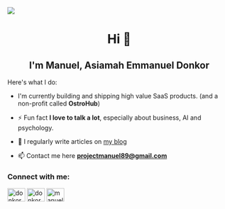 ![](https://komarev.com/ghpvc/?username=donkorBN&color=blueviolet)
<h1 align="center">Hi 👋</h1>
<h2 align="center">I'm Manuel, Asiamah Emmanuel Donkor</h2>

  Here's what I do:
  
- I'm currently building and shipping high value SaaS products. (and a non-profit called **OstroHub**)

- ⚡ Fun fact **I love to talk a lot**, especially about business, AI and psychology.

- 📝 I regularly write articles on [my blog](https://www.asiamahemmanuel.com)

- 📫 Contact me here **projectmanuel89@gmail.com**

<h3 align="left">Connect with me:</h3>
<p align="left">
<a href="https://twitter.com/donkorbn" target="blank"><img align="center" src="https://raw.githubusercontent.com/rahuldkjain/github-profile-readme-generator/master/src/images/icons/Social/twitter.svg" alt="donkorbn" height="30" width="40" /></a>
<a href="https://linkedin.com/in/donkormanuel" target="blank"><img align="center" src="https://raw.githubusercontent.com/rahuldkjain/github-profile-readme-generator/master/src/images/icons/Social/linked-in-alt.svg" alt="donkormanuel" height="30" width="40" /></a>
<a href="https://fb.com/manueldigital123" target="blank"><img align="center" src="https://raw.githubusercontent.com/rahuldkjain/github-profile-readme-generator/master/src/images/icons/Social/facebook.svg" alt="manueldigital123" height="30" width="40" /></a>
</p>
